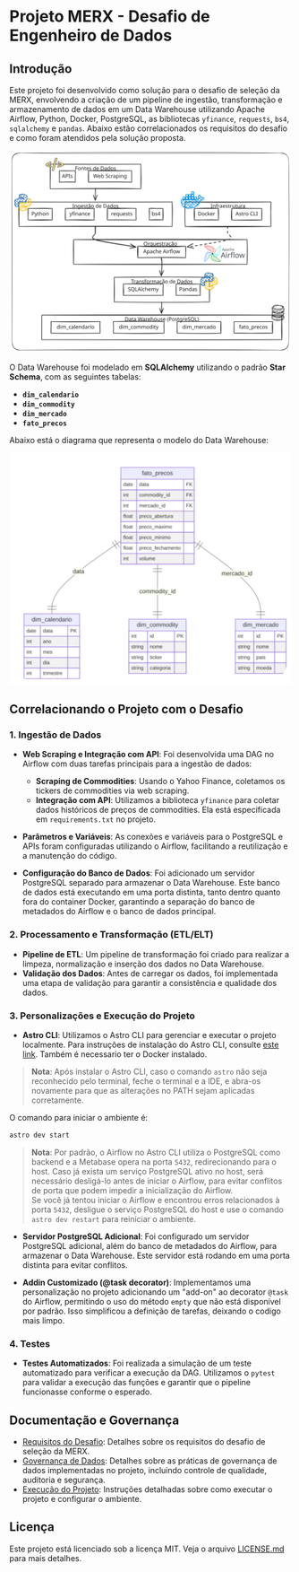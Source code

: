 # Projeto MERX - Desafio de Engenheiro de Dados

## Introdução

Este projeto foi desenvolvido como solução para o desafio de seleção da MERX, envolvendo a criação de um pipeline de ingestão, transformação e armazenamento de dados em um Data Warehouse utilizando Apache Airflow, Python, Docker, PostgreSQL, as bibliotecas `yfinance`, `requests`, `bs4`, `sqlalchemy` e `pandas`. Abaixo estão correlacionados os requisitos do desafio e como foram atendidos pela solução proposta.

![Estrutura do Projeto](docs/imgs/projeto.svg)

O Data Warehouse foi modelado em **SQLAlchemy** utilizando o padrão **Star Schema**, com as seguintes tabelas:

- **`dim_calendario`**
- **`dim_commodity`**
- **`dim_mercado`**
- **`fato_precos`**

Abaixo está o diagrama que representa o modelo do Data Warehouse:

![Modelo Data Warehouse](docs/imgs/model_dw.svg)

## Correlacionando o Projeto com o Desafio

### 1. Ingestão de Dados

- **Web Scraping e Integração com API**: Foi desenvolvida uma DAG no Airflow com duas tarefas principais para a ingestão de dados:
  - **Scraping de Commodities**: Usando o Yahoo Finance, coletamos os tickers de commodities via web scraping.
  - **Integração com API**: Utilizamos a biblioteca `yfinance` para coletar dados históricos de preços de commodities. Ela está especificada em `requirements.txt` no projeto.

- **Parâmetros e Variáveis**: As conexões e variáveis para o PostgreSQL e APIs foram configuradas utilizando o Airflow, facilitando a reutilização e a manutenção do código.

- **Configuração do Banco de Dados**: Foi adicionado um servidor PostgreSQL separado para armazenar o Data Warehouse. Este banco de dados está executando em uma porta distinta, tanto dentro quanto fora do container Docker, garantindo a separação do banco de metadados do Airflow e o banco de dados principal.

### 2. Processamento e Transformação (ETL/ELT)

- **Pipeline de ETL**: Um pipeline de transformação foi criado para realizar a limpeza, normalização e inserção dos dados no Data Warehouse.
- **Validação dos Dados**: Antes de carregar os dados, foi implementada uma etapa de validação para garantir a consistência e qualidade dos dados.

### 3. Personalizações e Execução do Projeto

- **Astro CLI**: Utilizamos o Astro CLI para gerenciar e executar o projeto localmente.  Para instruções de instalação do Astro CLI, consulte [este link](https://www.astronomer.io/docs/astro/cli/install-cli/). Também é necessario ter o Docker instalado.

> **Nota**: Após instalar o Astro CLI, caso o comando `astro` não seja reconhecido pelo terminal, feche o terminal e a IDE, e abra-os novamente para que as alterações no PATH sejam aplicadas corretamente.

O comando para iniciar o ambiente é:

  ```bash
  astro dev start
  ```

> **Nota**: Por padrão, o Airflow no Astro CLI utiliza o PostgreSQL como backend e a Metabase opera na porta `5432`, redirecionando para o host. Caso já exista um serviço PostgreSQL ativo no host, será necessário desligá-lo antes de iniciar o Airflow, para evitar conflitos de porta que podem impedir a inicialização do Airflow.  
> Se você já tentou iniciar o Airflow e encontrou erros relacionados à porta `5432`, desligue o serviço PostgreSQL do host e use o comando `astro dev restart` para reiniciar o ambiente.

- **Servidor PostgreSQL Adicional**: Foi configurado um servidor PostgreSQL adicional, além do banco de metadados do Airflow, para armazenar o Data Warehouse. Este servidor está rodando em uma porta distinta para evitar conflitos.

- **Addin Customizado (@task decorator)**: Implementamos uma personalização no projeto adicionando um "add-on" ao decorator `@task` do Airflow, permitindo o uso do método `empty` que não está disponível por padrão. Isso simplificou a definição de tarefas, deixando o codigo mais limpo.

### 4. Testes

- **Testes Automatizados**: Foi realizada a simulação de um teste automatizado para verificar a execução da DAG. Utilizamos o `pytest` para validar a execução das funções e garantir que o pipeline funcionasse conforme o esperado.

## Documentação e Governança

- [Requisitos do Desafio](docs/requisitos_desafio.md): Detalhes sobre os requisitos do desafio de seleção da MERX.
- [Governança de Dados](docs/governanca_dados.md): Detalhes sobre as práticas de governança de dados implementadas no projeto, incluindo controle de qualidade, auditoria e segurança.
- [Execução do Projeto](docs/execucao_projeto.md): Instruções detalhadas sobre como executar o projeto e configurar o ambiente.

## Licença

Este projeto está licenciado sob a licença MIT. Veja o arquivo [LICENSE.md](LICENSE) para mais detalhes.
